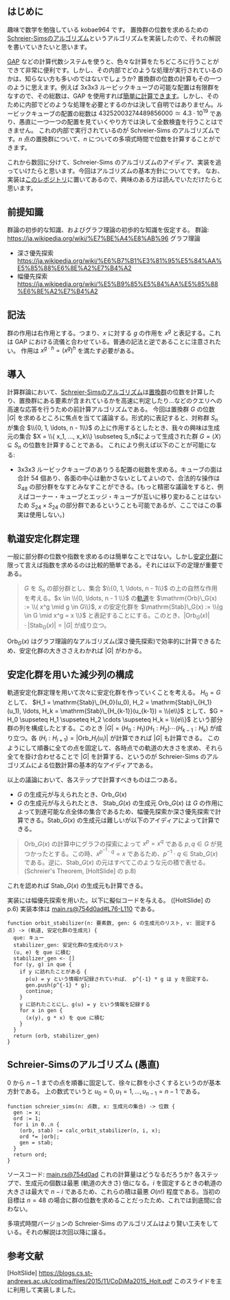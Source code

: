 ## はじめに
趣味で数学を勉強している kobae964 です。
置換群の位数を求めるための[Schreier-Simsのアルゴリズム](https://en.wikipedia.org/wiki/Schreier%E2%80%93Sims_algorithm)というアルゴリズムを実装したので、それの解説を書いていきたいと思います。

[GAP](https://www.gap-system.org/) などの計算代数システムを使うと、色々な計算をたちどころに行うことができて非常に便利です。しかし、その内部でどのような処理が実行されているのかは、知らない方も多いのではないでしょうか?
置換群の位数の計算もその一つのように思えます。例えば 3x3x3 ルービックキューブの可能な配置は有限群をなすので、その総数は、GAP を使用すれば[簡単に計算できます](http://staff.fukuoka-edu.ac.jp/fujimoto/rubik.pdf)。しかし、そのために内部でどのような処理を必要とするのかは決して自明ではありません。ルービックキューブの配置の総数は $43252003274489856000 \simeq 4.3 \cdot 10^{19}$ であり、愚直に一つ一つの配置を見ていくやり方では決して全数検査を行うことはできません。
これの内部で実行されているのが Schreier-Sims のアルゴリズムです。$n$ 点の置換群について、$n$ についての多項式時間で位数を計算することができます。

これから数回に分けて、Schreier-Sims のアルゴリズムのアイディア、実装を追っていけたらと思います。今回はアルゴリズムの基本方針についてです。
なお、実装は[このレポジトリ](https://github.com/koba-e964/rust-schreier-sims)に置いてあるので、興味のある方は読んでいただけたらと思います。

## 前提知識
群論の初歩的な知識、およびグラフ理論の初歩的な知識を仮定する。
群論: https://ja.wikipedia.org/wiki/%E7%BE%A4%E8%AB%96
グラフ理論
 - 深さ優先探索 https://ja.wikipedia.org/wiki/%E6%B7%B1%E3%81%95%E5%84%AA%E5%85%88%E6%8E%A2%E7%B4%A2
 - 幅優先探索 https://ja.wikipedia.org/wiki/%E5%B9%85%E5%84%AA%E5%85%88%E6%8E%A2%E7%B4%A2

## 記法
群の作用は右作用とする。つまり、$x$ に対する $g$ の作用を $x^g$ と表記する。これは GAP における流儀と合わせている。普通の記法と逆であることに注意されたい。
作用は $x^{g \cdot h} = (x^g)^h$ を満たす必要がある。
## 導入
計算群論において、[Schreier-Simsのアルゴリズム](https://en.wikipedia.org/wiki/Schreier%E2%80%93Sims_algorithm)は[置換群](https://ja.wikipedia.org/wiki/%E5%AF%BE%E7%A7%B0%E7%BE%A4)の位数を計算したり、置換群にある要素が含まれているかを高速に判定したり…などのクエリへの高速な応答を行うための前計算アルゴリズムである。
今回は置換群 $G$ の位数 $|G|$ を求めるところに焦点を当てて議論する。形式的に表記すると、対称群 $S_n$ が集合 $\\{0, 1, \ldots, n - 1\\}$ の上に作用するとしたとき、我々の興味は生成元の集合 $X = \\{ x_1, ..., x_k\\} \subseteq S_n$によって生成された群 $G = \langle X \rangle \subseteq S_n$ の位数を計算することである。
これにより例えば以下のことが可能になる:
- 3x3x3 ルービックキューブのありうる配置の総数を求める。キューブの面は合計 54 個あり、各面の中心は動かさないとしてよいので、合法的な操作は $S_{48}$ の部分群をなすとみなすことができる。(もっと精密な議論をすると、例えばコーナー・キューブとエッジ・キューブが互いに移り変わることはないため $S_{24} \times S_{24}$ の部分群であるということも可能であるが、ここではこの事実は使用しない。)


## 軌道安定化群定理
一般に部分群の位数や指数を求めるのは簡単なことではない。しかし[安定化群](https://ja.wikipedia.org/wiki/%E7%BE%A4%E4%BD%9C%E7%94%A8#%E8%BB%8C%E9%81%93%E3%81%A8%E7%AD%89%E6%96%B9%E9%83%A8%E5%88%86%E7%BE%A4)に限って言えば指数を求めるのは比較的簡単である。それには以下の定理が重要である。
> $G$ を $S_n$ の部分群とし、集合 $\\{0, 1, \ldots, n - 1\\}$ の上の自然な作用を考える。$x \in \\{0, \ldots, n - 1 \\}$ の[軌道](https://ja.wikipedia.org/wiki/%E7%BE%A4%E4%BD%9C%E7%94%A8#%E8%BB%8C%E9%81%93%E3%81%A8%E7%AD%89%E6%96%B9%E9%83%A8%E5%88%86%E7%BE%A4)を $\mathrm{Orb}\_G(x) := \\{ x^g \mid g \in G\\}$, $x$ の安定化群を $\mathrm{Stab}\_G(x) := \\{g \in G \mid x^g = x \\}$ と表記することにする。このとき、$|\mathrm{Orb}_G(x)| \cdot |\mathrm{Stab}_G(x)| = |G|$ が成り立つ。

$\mathrm{Orb}_G(x)$ はグラフ理論的なアルゴリズム(深さ優先探索)で効率的に計算できるため、安定化群の大きささえわかれば $|G|$ がわかる。

## 安定化群を用いた減少列の構成
軌道安定化群定理を用いて次々に安定化群を作っていくことを考える。
$H_0 = G$ として、 $H_1 = \mathrm{Stab}\_{H_0}(u_0), H_2 = \mathrm{Stab}\_{H_1}(u_1), \ldots, H_k = \mathrm{Stab}\_{H_{k-1}}(u_{k-1}) = \\{e\\}$ として、$G = H_0 \supseteq H_1 \supseteq H_2 \cdots \supseteq H_k = \\{e\\}$ という部分群の列を構成したとする。このとき $|G| = (H_0 : H_1) (H_1 : H_2) \cdots (H_{k - 1} : H_k)$ が成り立つ。各 $(H_i : H_{i+1}) = |\mathrm{Orb}\_{H_i}(u_i)|$ が計算できれば $|G|$ も計算できる。
このようにして順番に全ての点を固定して、各時点での軌道の大きさを求め、それら全てを掛け合わせることで $|G|$ を計算する、というのが Schreier-Sims のアルゴリズムによる位数計算の基本的なアイディアである。

以上の議論において、各ステップで計算すべきものは二つある。
- $G$ の生成元が与えられたとき、$\mathrm{Orb}\_G(x)$
- $G$ の生成元が与えられたとき、 $\mathrm{Stab}\_G(x)$ の生成元
$\mathrm{Orb}\_G(x)$ は $G$ の作用によって到達可能な点全体の集合であるため、幅優先探索か深さ優先探索で計算できる。$\mathrm{Stab}\_G(x)$ の生成元は難しいが以下のアイディアによって計算できる。

> $\mathrm{Orb}\_G(x)$ の計算中にグラフの探索によって $x^p = x^q$ である $p, q \in G$ が見つかったとする。この時、$x^{p^{-1} \cdot q} = x$ であるため、$p^{-1} \cdot q \in \mathrm{Stab}\_G(x)$ である。逆に、$\mathrm{Stab}\_G(x)$ の元はすべてこのような元の積で表せる。 (Schreier's Theorem, [HoltSlide] の p.8)

これを認めれば $\mathrm{Stab}\_G(x)$ の生成元も計算できる。

実装には幅優先探索を用いた。以下に擬似コードを与える。 ([HoltSlide] の p.6)
実装本体は [main.rs@754d0ad#L76-L110](https://github.com/koba-e964/rust-schreier-sims/blob/754d0ad18676db142436eee22955e0908749c049/src/main.rs#L76-L110) である。

```
function orbit_stabilizer(n: 要素数, gen: G の生成元のリスト, v: 固定する点) -> (軌道, 安定化群の生成元) {
  que: キュー
  stabilizer_gen: 安定化群の生成元のリスト
  (u, e) を que に積む
  stabilizer_gen <- []
  for (y, g) in que {
    if y に訪れたことがある {
      p(u) = y という情報が記録されていれば、 p^{-1} * g は y を固定する。
      gen.push(p^{-1} * g);
      continue;
    }
    y に訪れたことにし、g(u) = y という情報を記録する
    for x in gen {
      (x(y), g * x) を que に積む
    }
  }
  return (orb, stabilizer_gen)
}
```


## Schreier-Simsのアルゴリズム (愚直)
0 から $n - 1$ までの点を順番に固定して、徐々に群を小さくするというのが基本方針である。
上の数式でいうと $u_0 = 0, u_1 = 1, \ldots, u_{n - 1} = n - 1$ である。

```
function schreier_sims(n: 点数, x: 生成元の集合) -> 位数 {
  gen := x;
  ord := 1;
  for i in 0..n {
    (orb, stab) := calc_orbit_stabilizer(n, i, x);
    ord *= |orb|;
    gen = stab;
  }
  return ord;
}
```

ソースコード: [main.rs@754d0ad](https://github.com/koba-e964/rust-schreier-sims/blob/754d0ad18676db142436eee22955e0908749c049/src/main.rs)
これの計算量はどうなるだろうか? 各ステップで、生成元の個数は最悪 (軌道の大きさ) 倍になる。$i$ を固定するときの軌道の大きさは最大で $n - i$ であるため、これらの積は最悪 $O(n!)$ 程度である。当初の目標は $n = 48$ の場合に群の位数を求めることだったため、これでは到底間に合わない。

多項式時間バージョンの Schreier-Sims のアルゴリズムはより賢い工夫をしている。それの解説は次回以降に譲る。

## 参考文献
[HoltSlide] https://blogs.cs.st-andrews.ac.uk/codima/files/2015/11/CoDiMa2015_Holt.pdf このスライドを主に利用して実装しました。
